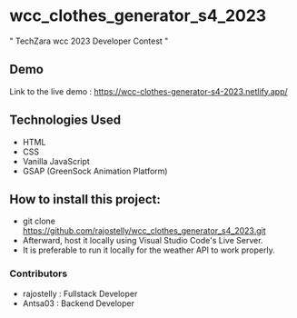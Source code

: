 # wcc_clothes_generator_s4_2023
" TechZara wcc 2023 Developer Contest "

## Demo

Link to the live demo : https://wcc-clothes-generator-s4-2023.netlify.app/

## Technologies Used

- HTML
- CSS
- Vanilla JavaScript
- GSAP (GreenSock Animation Platform)

## How to install this project:

- git clone https://github.com/rajostelly/wcc_clothes_generator_s4_2023.git
- Afterward, host it locally using Visual Studio Code's Live Server.
- It is preferable to run it locally for the weather API to work properly.

### Contributors

- rajostelly : Fullstack Developer
- Antsa03 : Backend Developer

